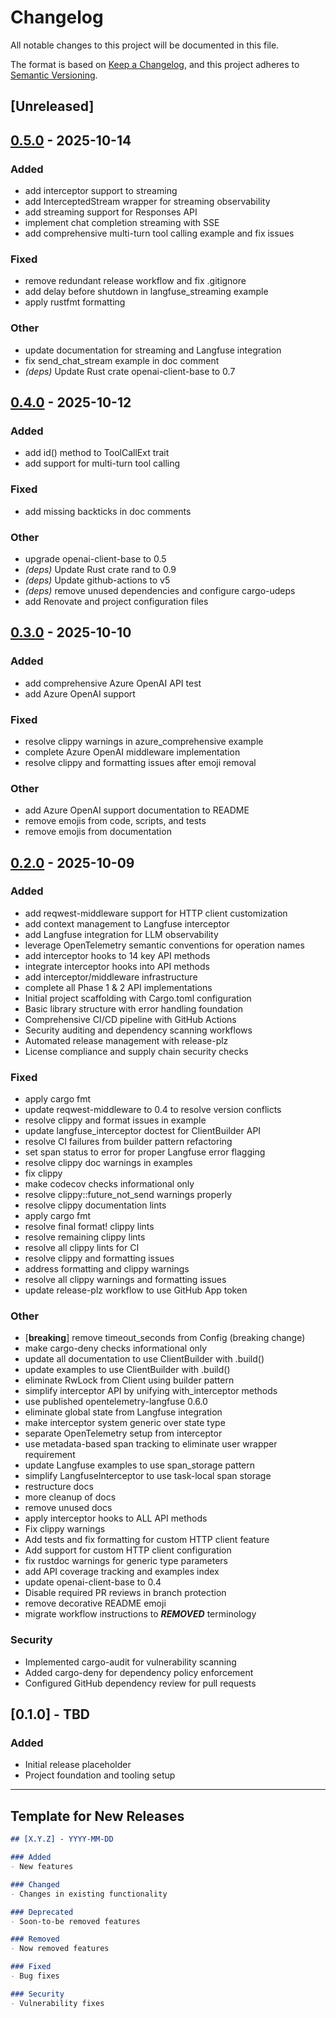 # Changelog

All notable changes to this project will be documented in this file.

The format is based on [Keep a Changelog](https://keepachangelog.com/en/1.0.0/),
and this project adheres to [Semantic Versioning](https://semver.org/spec/v2.0.0.html).

## [Unreleased]

## [0.5.0](https://github.com/genai-rs/openai-ergonomic/compare/v0.4.0...v0.5.0) - 2025-10-14

### Added

- add interceptor support to streaming
- add InterceptedStream wrapper for streaming observability
- add streaming support for Responses API
- implement chat completion streaming with SSE
- add comprehensive multi-turn tool calling example and fix issues

### Fixed

- remove redundant release workflow and fix .gitignore
- add delay before shutdown in langfuse_streaming example
- apply rustfmt formatting

### Other

- update documentation for streaming and Langfuse integration
- fix send_chat_stream example in doc comment
- *(deps)* Update Rust crate openai-client-base to 0.7

## [0.4.0](https://github.com/genai-rs/openai-ergonomic/compare/v0.3.0...v0.4.0) - 2025-10-12

### Added

- add id() method to ToolCallExt trait
- add support for multi-turn tool calling

### Fixed

- add missing backticks in doc comments

### Other

- upgrade openai-client-base to 0.5
- *(deps)* Update Rust crate rand to 0.9
- *(deps)* Update github-actions to v5
- *(deps)* remove unused dependencies and configure cargo-udeps
- add Renovate and project configuration files

## [0.3.0](https://github.com/genai-rs/openai-ergonomic/compare/v0.2.0...v0.3.0) - 2025-10-10

### Added

- add comprehensive Azure OpenAI API test
- add Azure OpenAI support

### Fixed

- resolve clippy warnings in azure_comprehensive example
- complete Azure OpenAI middleware implementation
- resolve clippy and formatting issues after emoji removal

### Other

- add Azure OpenAI support documentation to README
- remove emojis from code, scripts, and tests
- remove emojis from documentation

## [0.2.0](https://github.com/genai-rs/openai-ergonomic/compare/v0.1.0...v0.2.0) - 2025-10-09

### Added

- add reqwest-middleware support for HTTP client customization
- add context management to Langfuse interceptor
- add Langfuse integration for LLM observability
- leverage OpenTelemetry semantic conventions for operation names
- add interceptor hooks to 14 key API methods
- integrate interceptor hooks into API methods
- add interceptor/middleware infrastructure
- complete all Phase 1 & 2 API implementations
- Initial project scaffolding with Cargo.toml configuration
- Basic library structure with error handling foundation
- Comprehensive CI/CD pipeline with GitHub Actions
- Security auditing and dependency scanning workflows
- Automated release management with release-plz
- License compliance and supply chain security checks

### Fixed

- apply cargo fmt
- update reqwest-middleware to 0.4 to resolve version conflicts
- resolve clippy and format issues in example
- update langfuse_interceptor doctest for ClientBuilder API
- resolve CI failures from builder pattern refactoring
- set span status to error for proper Langfuse error flagging
- resolve clippy doc warnings in examples
- fix clippy
- make codecov checks informational only
- resolve clippy::future_not_send warnings properly
- resolve clippy documentation lints
- apply cargo fmt
- resolve final format! clippy lints
- resolve remaining clippy lints
- resolve all clippy lints for CI
- resolve clippy and formatting issues
- address formatting and clippy warnings
- resolve all clippy warnings and formatting issues
- update release-plz workflow to use GitHub App token

### Other

- [**breaking**] remove timeout_seconds from Config (breaking change)
- make cargo-deny checks informational only
- update all documentation to use ClientBuilder with .build()
- update examples to use ClientBuilder with .build()
- eliminate RwLock from Client using builder pattern
- simplify interceptor API by unifying with_interceptor methods
- use published opentelemetry-langfuse 0.6.0
- eliminate global state from Langfuse integration
- make interceptor system generic over state type
- separate OpenTelemetry setup from interceptor
- use metadata-based span tracking to eliminate user wrapper requirement
- update Langfuse examples to use span_storage pattern
- simplify LangfuseInterceptor to use task-local span storage
- restructure docs
- more cleanup of docs
- remove unused docs
- apply interceptor hooks to ALL API methods
- Fix clippy warnings
- Add tests and fix formatting for custom HTTP client feature
- Add support for custom HTTP client configuration
- fix rustdoc warnings for generic type parameters
- add API coverage tracking and examples index
- update openai-client-base to 0.4
- Disable required PR reviews in branch protection
- remove decorative README emoji
- migrate workflow instructions to ***REMOVED*** terminology

### Security

- Implemented cargo-audit for vulnerability scanning
- Added cargo-deny for dependency policy enforcement
- Configured GitHub dependency review for pull requests

## [0.1.0] - TBD

### Added
- Initial release placeholder
- Project foundation and tooling setup

---

## Template for New Releases

```markdown
## [X.Y.Z] - YYYY-MM-DD

### Added
- New features

### Changed
- Changes in existing functionality

### Deprecated
- Soon-to-be removed features

### Removed
- Now removed features

### Fixed
- Bug fixes

### Security
- Vulnerability fixes
```